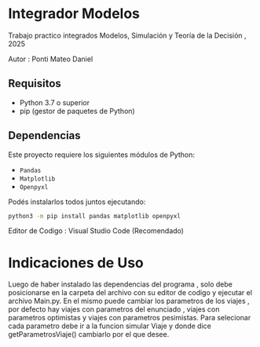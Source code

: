 # Integrador Modelos
Trabajo practico integrados Modelos, Simulación y Teoría de la Decisión , 2025

Autor : Ponti Mateo Daniel


##  Requisitos

- Python 3.7 o superior
- pip (gestor de paquetes de Python)

## Dependencias

Este proyecto requiere los siguientes módulos de Python:

- `Pandas`
- `Matplotlib`
- `Openpyxl`

Podés instalarlos todos juntos ejecutando:

```bash
python3 -m pip install pandas matplotlib openpyxl

```


Editor de Codigo : Visual Studio Code (Recomendado)


#  Indicaciones de Uso 
Luego de haber instalado las dependencias del programa , solo debe posicionarse en la carpeta del archivo con su editor de codigo y ejecutar el archivo Main.py.
En el mismo puede cambiar los parametros de los viajes , por defecto hay viajes con parametros del enunciado , viajes con parametros optimistas y viajes con parametros pesimistas.
Para selecionar cada parametro debe ir a la funcion simular Viaje y donde dice getParametrosViaje() cambiarlo por el que desee.

